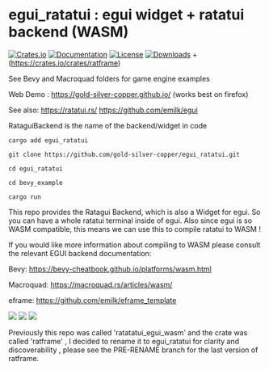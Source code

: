 # egui_ratatui : egui widget + ratatui backend (WASM) 

[![Crates.io](https://img.shields.io/crates/v/egui_ratatui.svg)](https://crates.io/crates/egui_ratatui)
[![Documentation](https://docs.rs/egui_ratatui/badge.svg)](https://docs.rs/egui_ratatui/latest/egui_ratatui/)
[![License](https://img.shields.io/badge/license-MIT-blue.svg)](https://github.com/bevyengine/bevy/blob/master/LICENSE)
[![Downloads](https://img.shields.io/crates/d/egui_ratatui.svg)](https://crates.io/crates/egui_ratatui) + (https://crates.io/crates/ratframe)


See Bevy and Macroquad folders for game engine examples


Web Demo : https://gold-silver-copper.github.io/ (works best on firefox)


See also:
https://ratatui.rs/
https://github.com/emilk/egui


RataguiBackend is the name of the backend/widget in code


`cargo add egui_ratatui`

`git clone https://github.com/gold-silver-copper/egui_ratatui.git`

`cd egui_ratatui`

`cd bevy_example`

`cargo run`


This repo provides the Ratagui Backend, which is also a Widget for egui. So you can have a whole ratatui terminal inside of egui. Also since egui is so WASM compatible, this means we can use this to compile ratatui to WASM !



If you would like more information about compiling to WASM please consult the relevant EGUI backend documentation:

Bevy: https://bevy-cheatbook.github.io/platforms/wasm.html 

Macroquad: https://macroquad.rs/articles/wasm/ 

eframe: https://github.com/emilk/eframe_template 


![](https://github.com/gold-silver-copper/egui_ratatui/blob/main/tyorhun.gif)
![](https://github.com/gold-silver-copper/egui_ratatui/blob/main/screen1.png)
![](https://github.com/gold-silver-copper/egui_ratatui/blob/main/screen2.png)


Previously this repo was called 'ratatatui_egui_wasm' and the crate was called 'ratframe' , I decided to rename it to egui_ratatui for clarity and discoverability , please see the PRE-RENAME branch for the last version of ratframe.
